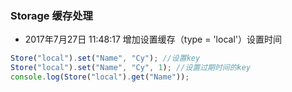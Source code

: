 ### Storage 缓存处理

- 2017年7月27日 11:48:17 增加设置缓存（type = 'local'）设置时间

``` javascript
Store("local").set("Name", "Cy"); //设置key
Store("local").set("Name", "Cy", 1); //设置过期时间的key
console.log(Store("local").get("Name"));
```